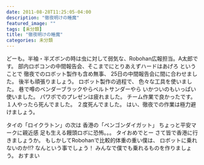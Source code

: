 ```yaml
---
date: 2011-08-28T11:25:05-04:00
description: "徹夜明けの睡魔"
featured_image: ""
tags: [未分類]
title: "徹夜明けの睡魔"
categories: 未分類
---
```


どーも。半袖・半ズボンの時は虫に対して弱気な、Robohan広報担当。A太郎です。
部内ロボコンの中間報告会、そこまでにとりあえずハードはあげろ
ということで
徹夜でのロボット製作も含め無事、
25日の中間報告会に間に合わせました。
後半も頑張りましょう。
ロボット製作の過程で、
色々な工具を使いました。
巷で噂のベンダーブラックやらベルトサンダーやら
いかついのもいっぱい使いました。
パワポでのプレゼンは疲れました。
チーム作業で良かったです。
１人やったら死んでました。
２度死んでました。
はい、徹夜での作業は極力避けましょう。
>>>>>>>>>>>>>>>>>>>>>>>>>>>>>>>>>>>>>>>>>>>>
タイの「ロイクラトン」の次は
香港の「ペンゴンダイガット」
ちょっと平安マークに親近感
足も生える饅頭ロボに恐怖。。。
タイおめでとー
さて皆で香港に行きましょうか。
もしかしてRobohanで比較的体重の重い僕は、
ロボットに乗れないのか!!?
なんという事でしょう！
みんなで僕でも乗れるものを作りましょう。
おすまい
